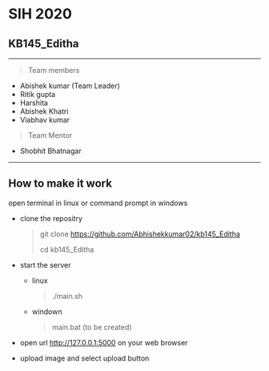 # SIH 2020
## KB145_Editha
---
> Team members
* Abishek kumar (Team Leader)
* Ritik gupta
* Harshita
*	Abishek Khatri
*	Viabhav kumar

> Team Mentor
* Shobhit Bhatnagar

---
## How to make it work

open terminal in linux or command prompt in windows

* clone the repositry
	> git clone https://github.com/Abhishekkumar02/kb145_Editha
	>
	> cd kb145_Editha

* start the server
	* linux
		> ./main.sh
	* windown
		> main.bat (to be created)

* open url http://127.0.0.1:5000 on your web browser

* upload image and select upload button